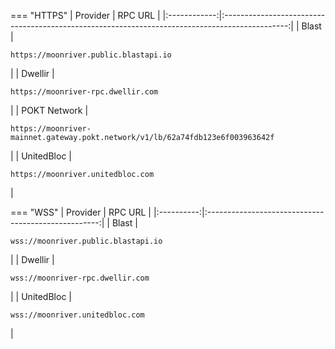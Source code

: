 === "HTTPS"
    |   Provider   |                                            RPC URL                                             |
    |:------------:|:----------------------------------------------------------------------------------------------:|
    |    Blast     |                     <pre>```https://moonriver.public.blastapi.io```</pre>                      |
    |   Dwellir    |                       <pre>```https://moonriver-rpc.dwellir.com```</pre>                       |
    | POKT Network | <pre>```https://moonriver-mainnet.gateway.pokt.network/v1/lb/62a74fdb123e6f003963642f```</pre> |
    |  UnitedBloc  |                       <pre>```https://moonriver.unitedbloc.com```</pre>                        |

=== "WSS"
    |  Provider  |                       RPC URL                       |
    |:----------:|:---------------------------------------------------:|
    |   Blast    | <pre>```wss://moonriver.public.blastapi.io```</pre> |
    |  Dwellir   |  <pre>```wss://moonriver-rpc.dwellir.com```</pre>   |
    | UnitedBloc |   <pre>```wss://moonriver.unitedbloc.com```</pre>   |
